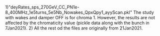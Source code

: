 1)"deyRates_sps_270GeV_CC_PN1e-8_400MHz_1e5turns_5e5Nb_Nowakes_QpxQpy1_ayyScan.pkl" The study with wakes and damper OFF is for chroma 1. However, the results are not affected by the chromaticity value (pickle data along with the bunch in 7Jan2021).
2) All the rest od the files are originally from 21Jan2021.
